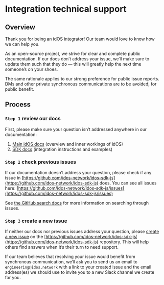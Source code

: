 # Integration technical support

## Overview

Thank you for being an idOS integrator! Our team would love to know how we can help you.

As an open-source project, we strive for clear and complete public documentation. If our docs don’t address your issue, we’ll make sure to update them such that they do — this will greatly help the next time someone’s on your shoes.

The same rationale applies to our strong preference for public issue reports. DMs and other private synchronous communications are to be avoided, for public benefit.

## Process

### `Step 1` review our docs

First, please make sure your question isn’t addressed anywhere in our documentation:

1. [Main idOS docs](https://docs.idos.network/) (overview and inner workings of idOS)
2. [SDK docs](https://github.com/idos-network/idos-sdk-js/blob/main/packages/idos-sdk-js/README.md) (integration instructions and examples)

### `Step 2` check previous issues

If our documentation doesn’t address your question, please check if any issue in [https://github.com/idos-network/idos-sdk-js](https://github.com/idos-network/idos-sdk-js) does. You can see all issues here: [https://github.com/idos-network/idos-sdk-js/issues](https://github.com/idos-network/idos-sdk-js/issues)

See [the GitHub search docs](https://docs.github.com/en/issues/tracking-your-work-with-issues/filtering-and-searching-issues-and-pull-requests) for more information on searching through issues.

### `Step 3` create a new issue

If neither our docs nor previous issues address your question, please [create a new issue](https://github.com/idos-network/idos-sdk-js/issues/new) on the [https://github.com/idos-network/idos-sdk-js](https://github.com/idos-network/idos-sdk-js) repository. This will help others find answers when it’s their turn to need support.

If our team believes that resolving your issue would benefit from synchronous communication, we’ll ask you to send us an email to `engineering@idos.network` with a link to your created issue and the email address(es) we should use to invite you to a new Slack channel we create for you.
